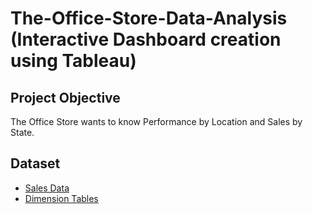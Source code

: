 # The-Office-Store-Data-Analysis (Interactive Dashboard creation using Tableau)
## Project Objective
The Office Store wants to know Performance by Location and Sales by State.

## Dataset
- <a href="https://github.com/sujit10x12/the-office-store-tableau/blob/main/Dimension%20Tables.xlsx">Sales Data</a>
- <a href="https://github.com/sujit10x12/the-office-store-tableau/blob/main/Dimension%20Tables.xlsx">Dimension Tables</a>

